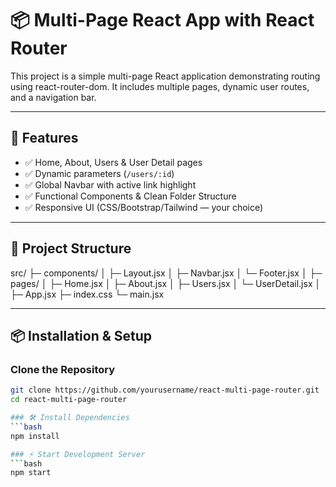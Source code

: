 # 📦 Multi-Page React App with React Router

This project is a simple multi-page React application demonstrating routing using react-router-dom. It includes multiple pages, dynamic user routes, and a navigation bar.

---

## 🚀 Features

- ✅ Home, About, Users & User Detail pages  
- ✅ Dynamic parameters (`/users/:id`)  
- ✅ Global Navbar with active link highlight  
- ✅ Functional Components & Clean Folder Structure  
- ✅ Responsive UI (CSS/Bootstrap/Tailwind — your choice)

---

## 📂 Project Structure

src/
├─ components/
│ ├─ Layout.jsx
│ ├─ Navbar.jsx
│ └─ Footer.jsx
│
├─ pages/
│ ├─ Home.jsx
│ ├─ About.jsx
│ ├─ Users.jsx
│ └─ UserDetail.jsx
│
├─ App.jsx
├─ index.css
└─ main.jsx

---

## 📦 Installation & Setup

### Clone the Repository
```bash
git clone https://github.com/yourusername/react-multi-page-router.git
cd react-multi-page-router

### 🛠️ Install Dependencies
```bash
npm install

### ⚡ Start Development Server
```bash
npm start